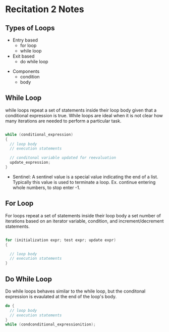 # Recitation 2 Notes

## Types of Loops

- Entry based
  - for loop
  - while loop
- Exit based
  - do while loop

* Components
  - condition
  - body

## While Loop

while loops repeat a set of statements inside their loop body given that a conditional expression is true. While loops are ideal when it is not clear how many iterations are needed to perform a particular task.

```cpp

while (conditional_expression)
{
  // loop body
  // execution statements

  // conditonal variable updated for reevaluation
  update_expression;
}
```

- Sentinel: A sentinel value is a special value indicating the end of a list. Typically this value is used to terminate a loop. Ex. continue entering whole numbers, to stop enter -1.

## For Loop

For loops repeat a set of statements inside their loop body a set number of iterations based on an iterator variable, condition, and increment/decrement statements.

```cpp

for (initialization expr; test expr; update expr)
{

  // loop body
  // execution statements
}
```

## Do While Loop

Do while loops behaves similar to the while loop, but the conditonal expression is evaulated at the end of the loop's body.

```cpp
do {
  // loop body
  // execution statements
}
while (condconditional_expressionition);

```
